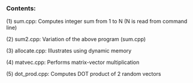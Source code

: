 ### Contents:

(1) sum.cpp: Computes integer sum from 1 to N (N is read from command line)

(2) sum2.cpp: Variation of the above program (sum.cpp)

(3) allocate.cpp: Illustrates using dynamic memory

(4) matvec.cpp: Performs matrix-vector multiplication

(5) dot_prod.cpp: Computes DOT product of 2 random vectors
